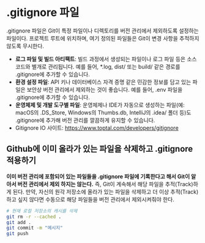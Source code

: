# .gitignore 파일

.gitignore 파일은 Git이 특정 파일이나 디렉토리를 버전 관리에서 제외하도록 설정하는 파일이다. 프로젝트 루트에 위치하며, 여기 정의된 파일들은 Git이 변경 사항을 추적하지 않도록 무시한다.

 - __로그 파일 및 빌드 아티팩트__: 빌드 과정에서 생성되는 파일이나 로그 파일 등은 소스 코드와 별개로 관리됩니다. 예를 들어, *.log, dist/ 또는 build/ 같은 경로를 .gitignore에 추가할 수 있습니다.
 - __환경 설정 파일__: API 키나 데이터베이스 자격 증명 같은 민감한 정보를 담고 있는 파일은 보안상 버전 관리에서 제외하는 것이 좋습니다. 예를 들어, .env 파일을 .gitignore에 추가할 수 있습니다.
 - __운영체제 및 개발 도구별 파일__: 운영체제나 IDE가 자동으로 생성하는 파일(예: macOS의 .DS_Store, Windows의 Thumbs.db, IntelliJ의 .idea/ 폴더 등)도 .gitignore에 추가해 버전 관리를 깔끔하게 유지할 수 있습니다.
 - Gitignore IO 사이트: https://www.toptal.com/developers/gitignore

## Github에 이미 올라가 있는 파일을 삭제하고 .gitignore 적용하기

__이미 버전 관리에 포함되어 있는 파일들을 .gitignore 파일에 기록한다고 해서 Git이 알아서 버전 관리에서 제외 하지는 않는다.__ 즉, Git이 계속해서 해당 파일을 추적(Track)하게 된다. 만약, 자신의 원각 저장소에 올라가 있는 파일을 삭제하고 더 이상 추적(Track) 하고 싶지 않다면 수동으로 해당 파일들을 버전 관리에서 제외시켜줘야 한다.

```bash
# 현재 로컬 저장소의 캐시를 삭제
git rm -r --cached .
git add .
git commit -m "메시지"
git push
```
